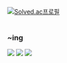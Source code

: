 [![Solved.ac프로필](http://mazassumnida.wtf/api/v2/generate_badge?boj=qetqet910)](https://solved.ac/qetqet910) <br><br>
### ~ing <br>
<div>
  <img src="https://img.shields.io/badge/Expo-000020?style=flat-square&logo=Expo&logoColor=white"/>
  <img src="https://img.shields.io/badge/React Native-4169E1?style=flat-square&logo=React&logoColor=white"/>
  <img href="https://github.com/UseExponent/Exponent" src="https://img.shields.io/badge/Link-222222?style=flat-square&logo=Bio Link&logoColor=white"/>
</div>

